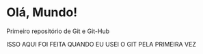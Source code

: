 # Olá, Mundo!
Primeiro repositório de Git e Git-Hub

ISSO AQUI FOI FEITA QUANDO EU USEI O GIT PELA PRIMEIRA VEZ  
